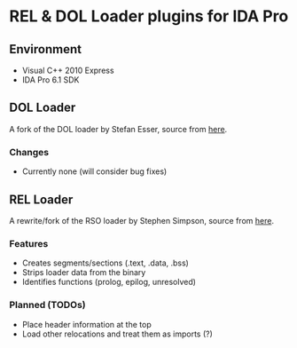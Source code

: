 # REL & DOL Loader plugins for IDA Pro

## Environment
* Visual C++ 2010 Express
* IDA Pro 6.1 SDK

## DOL Loader
A fork of the DOL loader by Stefan Esser, source from [here](http://hitmen.c02.at/html/gc_tools.html).

### Changes
* Currently none (will consider bug fixes)

## REL Loader
A rewrite/fork of the RSO loader by Stephen Simpson, source from [here](https://github.com/Megazig/rso_ida_loader).

### Features
* Creates segments/sections (.text, .data, .bss)
* Strips loader data from the binary
* Identifies functions (prolog, epilog, unresolved)

### Planned (TODOs)
* Place header information at the top
* Load other relocations and treat them as imports (?)

